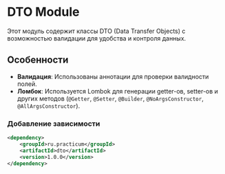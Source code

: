 # DTO Module

Этот модуль содержит классы DTO (Data Transfer Objects) с возможностью валидации для удобства и контроля данных.

## Особенности

- **Валидация**: Использованы аннотации для проверки валидности полей.
- **Ломбок**: Используется Lombok для генерации getter-ов, setter-ов и других методов (`@Getter`, `@Setter`, `@Builder`, `@NoArgsConstructor`, `@AllArgsConstructor`).

### Добавление зависимости

```xml
<dependency>
    <groupId>ru.practicum</groupId>
    <artifactId>dto</artifactId>
    <version>1.0.0</version>
</dependency>